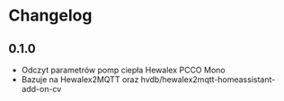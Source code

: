# Changelog

## 0.1.0
- Odczyt parametrów pomp ciepła Hewalex PCCO Mono
- Bazuje na Hewalex2MQTT oraz hvdb/hewalex2mqtt-homeassistant-add-on-cv
